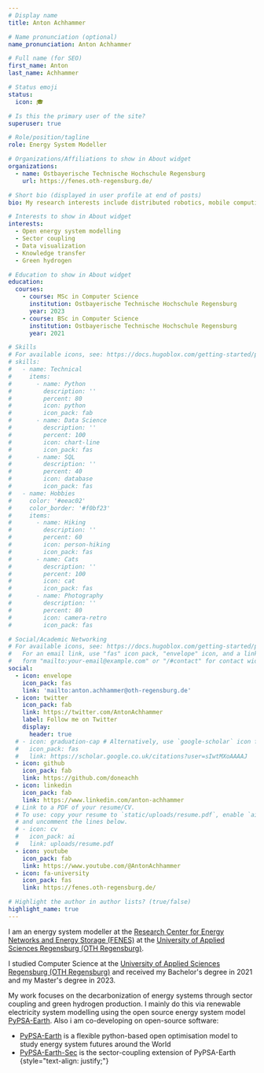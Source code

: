 ```yaml
---
# Display name
title: Anton Achhammer

# Name pronunciation (optional)
name_pronunciation: Anton Achhammer

# Full name (for SEO)
first_name: Anton
last_name: Achhammer

# Status emoji
status:
  icon: 🎓

# Is this the primary user of the site?
superuser: true

# Role/position/tagline
role: Energy System Modeller

# Organizations/Affiliations to show in About widget
organizations:
  - name: Ostbayerische Technische Hochschule Regensburg
    url: https://fenes.oth-regensburg.de/

# Short bio (displayed in user profile at end of posts)
bio: My research interests include distributed robotics, mobile computing and programmable matter.

# Interests to show in About widget
interests:
  - Open energy system modelling
  - Sector coupling
  - Data visualization
  - Knowledge transfer
  - Green hydrogen

# Education to show in About widget
education:
  courses:
    - course: MSc in Computer Science
      institution: Ostbayerische Technische Hochschule Regensburg
      year: 2023
    - course: BSc in Computer Science
      institution: Ostbayerische Technische Hochschule Regensburg
      year: 2021

# Skills
# For available icons, see: https://docs.hugoblox.com/getting-started/page-builder/#icons
# skills:
#   - name: Technical
#     items:
#       - name: Python
#         description: ''
#         percent: 80
#         icon: python
#         icon_pack: fab
#       - name: Data Science
#         description: ''
#         percent: 100
#         icon: chart-line
#         icon_pack: fas
#       - name: SQL
#         description: ''
#         percent: 40
#         icon: database
#         icon_pack: fas
#   - name: Hobbies
#     color: '#eeac02'
#     color_border: '#f0bf23'
#     items:
#       - name: Hiking
#         description: ''
#         percent: 60
#         icon: person-hiking
#         icon_pack: fas
#       - name: Cats
#         description: ''
#         percent: 100
#         icon: cat
#         icon_pack: fas
#       - name: Photography
#         description: ''
#         percent: 80
#         icon: camera-retro
#         icon_pack: fas

# Social/Academic Networking
# For available icons, see: https://docs.hugoblox.com/getting-started/page-builder/#icons
#   For an email link, use "fas" icon pack, "envelope" icon, and a link in the
#   form "mailto:your-email@example.com" or "/#contact" for contact widget.
social:
  - icon: envelope
    icon_pack: fas
    link: 'mailto:anton.achhammer@oth-regensburg.de'
  - icon: twitter
    icon_pack: fab
    link: https://twitter.com/AntonAchhammer
    label: Follow me on Twitter
    display:
      header: true
  # - icon: graduation-cap # Alternatively, use `google-scholar` icon from `ai` icon pack
  #   icon_pack: fas
  #   link: https://scholar.google.co.uk/citations?user=sIwtMXoAAAAJ
  - icon: github
    icon_pack: fab
    link: https://github.com/doneachh
  - icon: linkedin
    icon_pack: fab
    link: https://www.linkedin.com/anton-achhammer
  # Link to a PDF of your resume/CV.
  # To use: copy your resume to `static/uploads/resume.pdf`, enable `ai` icons in `params.yaml`,
  # and uncomment the lines below.
  # - icon: cv
  #   icon_pack: ai
  #   link: uploads/resume.pdf
  - icon: youtube
    icon_pack: fab
    link: https://www.youtube.com/@AntonAchhammer
  - icon: fa-university
    icon_pack: fas
    link: https://fenes.oth-regensburg.de/

# Highlight the author in author lists? (true/false)
highlight_name: true
---
```


I am an energy system modeller at the [Research Center for Energy Networks and Energy Storage (FENES)](https://fenes.oth-regensburg.de/) at the [University of Applied Sciences Regensburg (OTH Regensburg)](https://www.oth-regensburg.de/).

I studied Computer Science at the [University of Applied Sciences Regensburg (OTH Regensburg)](https://www.oth-regensburg.de/) and received my Bachelor's degree in 2021 and my Master's degree in 2023. 

My work focuses on the decarbonization of energy systems through sector coupling and green hydrogen production. I mainly do this via renewable electricity system modelling using the open source energy system model [PyPSA-Earth](https://github.com/pypsa-meets-earth/pypsa-earth).
Also i am co-developing on open-source software:
- [PyPSA-Earth](https://github.com/pypsa-meets-earth/pypsa-earth) is a flexible python-based open optimisation model to study energy system futures around the World
- [PyPSA-Earth-Sec](https://github.com/pypsa-meets-earth/pypsa-earth-sec) is the sector-coupling extension of PyPSA-Earth
{style="text-align: justify;"}